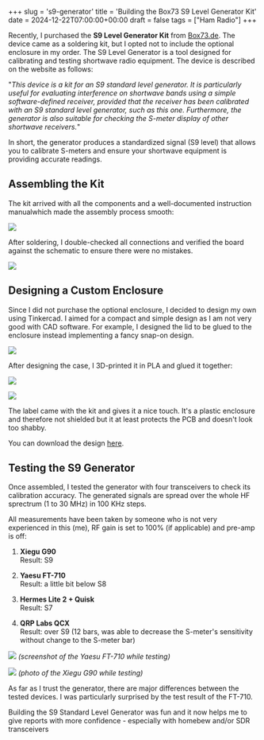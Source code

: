 +++
slug = 's9-generator'
title = 'Building the Box73 S9 Level Generator Kit'
date = 2024-12-22T07:00:00+00:00
draft = false
tags = ["Ham Radio"]
+++

Recently, I purchased the **S9 Level Generator Kit** from [Box73.de](https://www.box73.de). The device came as a soldering kit, but I opted not to include the optional enclosure in my order.  The S9 Level Generator is a tool designed for calibrating and testing shortwave radio equipment. The device is described on the website as follows:

"*This device is a kit for an S9 standard level generator. It is particularly useful for evaluating interference on shortwave bands using a simple software-defined receiver, provided that the receiver has been calibrated with an S9 standard level generator, such as this one. Furthermore, the generator is also suitable for checking the S-meter display of other shortwave receivers.*"

In short, the generator produces a standardized signal (S9 level) that allows you to calibrate S-meters and ensure your shortwave equipment is providing accurate readings.

## Assembling the Kit

The kit arrived with all the components and a well-documented instruction manualwhich made the assembly process smooth:

![](/img/s9-generator-01.jpg)

After soldering, I double-checked all connections and verified the board against the schematic to ensure there were no mistakes.

![](/img/s9-generator-02.jpg)


## Designing a Custom Enclosure

Since I did not purchase the optional enclosure, I decided to design my own using Tinkercad. I aimed for a compact and simple design as I am not very good with CAD software. For example, I designed the lid to be glued to the enclosure instead implementing a fancy snap-on design.

![](/img/s9-generator-03.jpg)

After designing the case, I 3D-printed it in PLA and glued it together:

![](/img/s9-generator-04.jpg)

![](/img/s9-generator-05.jpg)

The label came with the kit and gives it a nice touch. It's a plastic enclosure and therefore not shielded but it at least protects the PCB and doesn't look too shabby.

You can download the design [here](https://www.printables.com/model/1117333-box73-s9-signal-generator-case).

## Testing the S9 Generator

Once assembled, I tested the generator with four transceivers to check its calibration accuracy. The generated signals are spread over the whole HF sprectrum (1 to 30 MHz) in 100 KHz steps.

All measurements have been taken by someone who is not very experienced in this (me), RF gain is set to 100% (if applicable) and pre-amp is off:

1. **Xiegu G90**  
   Result: S9

2. **Yaesu FT-710**  
   Result: a little bit below S8

3. **Hermes Lite 2 + Quisk**  
   Result: S7

4. **QRP Labs QCX**  
   Result: over S9 (12 bars, was able to decrease the S-meter's sensitivity without change to the S-meter bar)

![](/img/s9-generator-06.jpg)
*(screenshot of the Yaesu FT-710 while testing)*

![](/img/s9-generator-07.jpg)
*(photo of the Xiegu G90 while testing)*

As far as I trust the generator, there are major differences between the tested devices. I was particularly surprised by the test result of the FT-710. 

Building the S9 Standard Level Generator was fun and it now helps me to give reports with more confidence - especially with homebew and/or SDR transceivers


